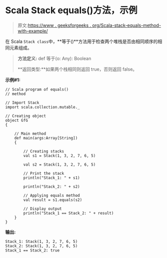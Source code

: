 # Scala Stack equals()方法，示例

> 原文:[https://www . geeksforgeeks . org/Scala-stack-equals-method-with-example/](https://www.geeksforgeeks.org/scala-stack-equals-method-with-example/)

在 Scala `Stack class`中，**等于()**方法用于检查两个堆栈是否由相同顺序的相同元素组成。

> **方法定义:** def 等于(o: Any): Boolean
> 
> **返回类型:**如果两个栈相同则返回 true，否则返回 false。

**示例#1:**

```
// Scala program of equals() 
// method 

// Import Stack 
import scala.collection.mutable._

// Creating object 
object GfG 
{ 

    // Main method 
    def main(args:Array[String]) 
    { 

        // Creating stacks  
        val s1 = Stack(1, 3, 2, 7, 6, 5) 

        val s2 = Stack(1, 3, 2, 7, 6, 5)

        // Print the stack 
        println("Stack_1: " + s1) 

        println("Stack_2: " + s2)

        // Applying equals method  
        val result = s1.equals(s2) 

        // Display output
        println("Stack_1 == Stack_2: " + result)
    } 
} 
```

**输出:**

```
Stack_1: Stack(1, 3, 2, 7, 6, 5)
Stack_2: Stack(1, 3, 2, 7, 6, 5)
Stack_1 == Stack_2: true

```